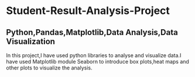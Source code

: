 # Student-Result-Analysis-Project
## Python,Pandas,Matplotlib,Data Analysis,Data Visualization

In this project,I have used python libraries to analyse and visualize data.I have used Matplotlib module Seaborn to introduce box plots,heat maps and other plots to visualize the analysis.
